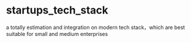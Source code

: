 # startups_tech_stack
a totally estimation and integration on modern tech stack，which are best suitable for small and medium enterprises
